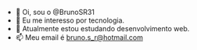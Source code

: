 - 👋 Oi, sou o @BrunoSR31
- 👀 Eu me interesso por tecnologia.
- 🌱 Atualmente estou estudando desenvolvimento web.
- 📫 Meu email é bruno.s_r@hotmail.com
